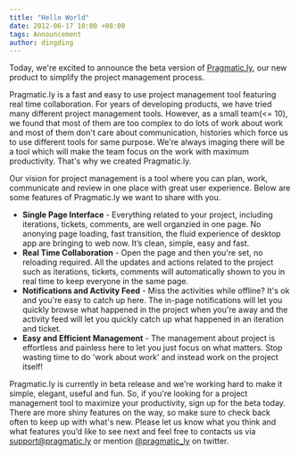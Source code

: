 ```yaml
---
title: "Hello World"
date: 2012-06-17 10:00 +08:00
tags: Announcement
author: dingding
---
```


Today, we're excited to announce the beta version of [Pragmatic.ly](https://pragmatic.ly "Lean Collaborative Product Management Tool"), our new product to simplify the project management process.

Pragmatic.ly is a fast and easy to use project management tool featuring real time collaboration. For years of developing products, we have tried many different project management tools. However, as a small team(<= 10), we found that most of them are too complex to do lots of work about work and most of them don't care about communication, histories which force us to use different tools for same purpose. We're always imaging there will be a tool which will make the team focus on the work with maximum productivity. That's why we created Pragmatic.ly.

Our vision for project management is a tool where you can plan, work, communicate and review in one place with great user experience. Below are some features of Pragmatic.ly we want to share with you.

* **Single Page Interface** - Everything related to your project, including iterations, tickets, comments, are well organzied in one page. No anonying page loading, fast transition, the fluid experience of desktop app are bringing to web now. It’s clean, simple, easy and fast.
* **Real Time Collaboration** - Open the page and then you're set, no reloading required. All the updates and actions related to the project such as iterations, tickets, comments will automatically shown to you in real time to keep everyone in the same page.
* **Notifications and Activity Feed** - Miss the activities while offline? It's ok and you're easy to catch up here. The in-page notifications will let you quickly browse what happened in the project when you're away and the activity feed will let you quickly catch up what happened in an iteration and ticket.
* **Easy and Efficient Management** - The management about project is effortless and painless here to let you just focus on what matters. Stop wasting time to do 'work about work' and instead work on the project itself!

Pragmatic.ly is currently in beta release and we're working hard to make it simple, elegant, useful and fun. So, if you're looking for a project management tool to maximize your productivity, sign up for the beta today. There are more shiny features on the way, so make sure to check back often to keep up with what's new. Please let us know what you think and what features you’d like to see next and feel free to contacts us via [support@pragmatic.ly](support@pragmatic.ly) or mention [@pragmatic_ly](mailto:https://twitter.com/pragmatic_ly) on twitter.

